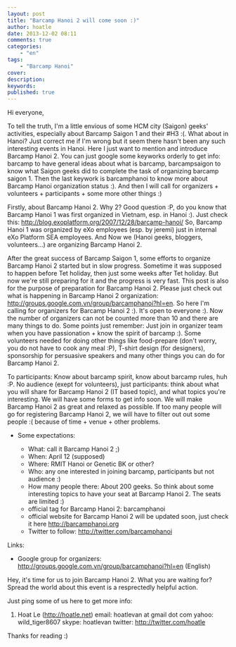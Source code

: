 ```yaml
---
layout: post
title: "Barcamp Hanoi 2 will come soon :)"
author: hoatle
date: 2013-12-02 08:11
comments: true
categories:
    - "en"
tags:
    - "Barcamp Hanoi"
cover:
description:
keywords:
published: true
---
```


Hi everyone,

To tell the truth, I'm a little envious of some HCM city (Saigon) geeks' activities, especially about Barcamp Saigon 1 and their #H3 :(. What about in Hanoi? Just correct me if I'm wrong but it seem there
hasn't been any such interesting events in Hanoi. Here I just want to mention and introduce Barcamp Hanoi 2. You can just google some keyworks orderly to get info: barcamp to have general ideas about what is barcamp, barcampsaigon to know what Saigon geeks did to complete the task of organizing barcamp saigon 1. Then the last keywork is barcamphanoi to know more about Barcamp Hanoi organization status :). And then I will call for organizers + volunteers + participants + some more other things :)

Firstly, about Barcamp Hanoi 2. Why 2? Good question :P, do you know that Barcamp Hanoi 1 was first organized in Vietnam, esp. in Hanoi :). Just check this: http://blog.exoplatform.org/2007/12/28/barcamp-hanoi/ So, Barcamp Hanoi 1 was organized by eXo employees (esp. by jeremi) just in internal eXo Platform SEA employees. And Now we (Hanoi geeks, bloggers, volunteers...) are organizing Barcamp Hanoi 2.

After the great success of Barcamp Saigon 1, some efforts to organize Barcamp Hanoi 2
started but in slow progress. Sometime it was supposed to happen before Tet holiday, then just some weeks after Tet holiday. But now we're still preparing for it and the progress is very fast. This post is also
for the purpose of preparation for Barcamp Hanoi 2. Please just check out what is happening in
Barcamp Hanoi 2 organization: http://groups.google.com.vn/group/barcamphanoi?hl=en.
So here I'm calling for organizers for Barcamp Hanoi 2 :). It's open to everyone :). Now the number of organizers can not be counted more than 10 and there are many things to do. Some points just remember: Just join in organizer team when you have passionation + know the spirit of barcamp :). Some volunteers needed for doing other things like food-prepare (don't worry, you do not have to cook any meal :P),
T-shirt design (for designers), sponsorship for persuasive speakers and many other things you can do for Barcamp Hanoi 2.

To participants: Know about barcamp spirit, know about barcamp rules, huh :P. No audience (exept for volunteers), just participants: think about what you will share for Barcamp Hanoi 2 (IT based topic),
and what topics you're interesting. We will have some forms to get info soon. We will make Barcamp Hanoi 2 as great and relaxed as possible. If too many people will go for registering Barcamp Hanoi 2, we will have
to filter out out some people :( because of time + venue + other problems.

- Some expectations:

    + What: call it Barcamp Hanoi 2 ;)
    + When: April 12 (supposed)
    + Where: RMIT Hanoi or Genetic BK or other?
    + Who: any one interested in joining barcamp, participants but not audience :)
    + How many people there: About 200 geeks. So think about some interesting topics to have your seat at Barcamp Hanoi 2. The seats are limited :)
    + official tag for Barcamp Hanoi 2: barcamphanoi
    + official website for Barcamp Hanoi 2 will be updated soon, just check it here http://barcamphanoi.org
    + Twitter to follow: http://twitter.com/barcamphanoi

Links:
- Google group for organizers: http://groups.google.com.vn/group/barcamphanoi?hl=en (English)

Hey, it's time for us to join Barcamp Hanoi 2. What you are waiting for? Spread the world about this event is a resprectedly helpful action.

Just ping some of us here to get more info:

1. Hoat Le (http://hoatle.net)
email: hoatlevan at gmail dot com
yahoo: wild_tiger8607
skype: hoatlevan
twitter: http://twitter.com/hoatle

Thanks for reading :)
